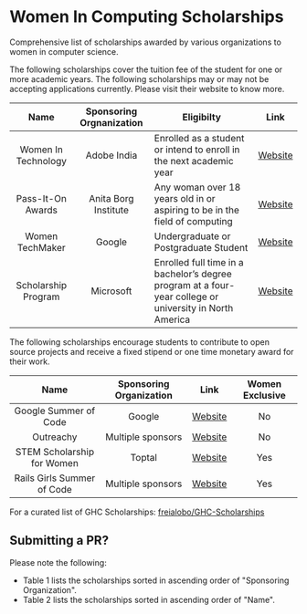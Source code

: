 # Women In Computing Scholarships

Comprehensive list of scholarships awarded by various organizations to women in computer science. 

The following scholarships cover the tuition fee of the student for one or more academic years. The following scholarships may or may not be accepting applications currently. Please visit their website to know more. 

| Name | Sponsoring Orgnanization | Eligibilty | Link |
|:----------:|:-------------:|------------------|:------------:|
| Women In Technology | Adobe India | Enrolled as a student or intend to enroll in the next academic year | [Website](https://research.adobe.com/scholarship/) |
| Pass-It-On Awards | Anita Borg Institute | Any woman over 18 years old in or aspiring to be in the field of computing | [Website](http://anitaborg.org/awards-grants/pass-it-on-awards-program/) |
| Women TechMaker | Google | Undergraduate or Postgraduate Student | [Website](https://www.womentechmakers.com/scholars) |
| Scholarship Program | Microsoft | Enrolled full time in a bachelor’s degree program at a four-year college or university in North America | [Website](https://careers.microsoft.com/us/en/usscholarshipprogram) |

The following scholarships encourage students to contribute to open source projects and receive a fixed stipend or one time monetary award for their work. 

| Name | Sponsoring Organization | Link | Women Exclusive |
|:----------:|:-------------:|:------------------:|:------------:|
| Google Summer of Code | Google | [Website](https://developers.google.com/open-source/gsoc/) | No |
| Outreachy | Multiple sponsors | [Website](https://www.gnome.org/outreachy/) | No |
| STEM Scholarship for Women | Toptal | [Website](https://www.toptal.com/scholarships) | Yes |
| Rails Girls Summer of Code | Multiple sponsors | [Website](http://railsgirlssummerofcode.org/) | Yes |

For a curated list of GHC Scholarships: [freialobo/GHC-Scholarships](https://github.com/freialobo/GHC-Scholarships)

## Submitting a PR?

Please note the following:

* Table 1 lists the scholarships sorted in ascending order of "Sponsoring Organization".
* Table 2 lists the scholarships sorted in ascending order of "Name".
